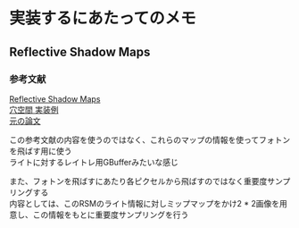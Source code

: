 # 実装するにあたってのメモ


## Reflective Shadow Maps
### 参考文献  
[Reflective Shadow Maps](https://ericpolman.com/2016/03/17/reflective-shadow-maps/)  
[穴空間 実装例](http://kagamin.net/hole/rsm/index.htm)  
[元の論文](https://users.soe.ucsc.edu/~pang/160/s13/proposal/mijallen/proposal/media/p203-dachsbacher.pdf)  

この参考文献の内容を使うのではなく、これらのマップの情報を使ってフォトンを飛ばす用に使う  
ライトに対するレイトレ用GBufferみたいな感じ  

また、フォトンを飛ばすにあたり各ピクセルから飛ばすのではなく重要度サンプリングする  
内容としては、このRSMのライト情報に対しミップマップをかけ2 * 2画像を用意し、この情報をもとに重要度サンプリングを行う  
<!--stackedit_data:
eyJoaXN0b3J5IjpbLTEzMzM0MjAyODgsLTM1NjU4ODMyOV19
-->
